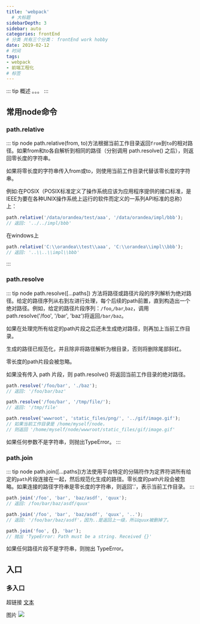 ```yaml
---
title: 'webpack'
  # 大标题
sidebarDepth: 3
sidebar: auto
categories: frontEnd
# 分类 共有三个分类： frontEnd work hobby
date: 2019-02-12
# 时间
tags:
- webpack
- 前端工程化
# 标签
---
```


::: tip 概述
。。。
:::

## 常用node命令
### path.relative
::: tip node
path.relative(from, to)方法根据当前工作目录返回`from`到`to`的相对路径。如果from和to各自解析到相同的路径（分别调用 path.resolve() 之后），则返回零长度的字符串。

如果将零长度的字符串传入from或to，则使用当前工作目录代替该零长度的字符串。

例如:在POSIX（POSIX标准定义了操作系统应该为应用程序提供的接口标准，是IEEE为要在各种UNIX操作系统上运行的软件而定义的一系列API标准的总称）上：
```javascript
path.relative('/data/orandea/test/aaa', '/data/orandea/impl/bbb');
// 返回: '../../impl/bbb'
```
在windows上
```javascript
path.relative('C:\\orandea\\test\\aaa', 'C:\\orandea\\impl\\bbb');
// 返回: '..\\..\\impl\\bbb'
```
:::
### path.resolve
::: tip node
path.resolve([...paths]) 方法将路径或路径片段的序列解析为绝对路径。给定的路径序列从右到左进行处理，每个后续的path前置，直到构造出一个绝对路径。例如，给定的路径片段序列：`/foo`,`/bar`,`baz`，调用path.resolve('/foo', '/bar', 'baz')将返回`/bar/baz`。

如果在处理完所有给定的path片段之后还未生成绝对路径，则再加上当前工作目录。

生成的路径已规范化，并且除非将路径解析为根目录，否则将删除尾部斜杠。

零长度的path片段会被忽略。

如果没有传入 path 片段，则 path.resolve() 将返回当前工作目录的绝对路径。

```javascript
path.resolve('/foo/bar', './baz');
// 返回: '/foo/bar/baz'

path.resolve('/foo/bar', '/tmp/file/');
// 返回: '/tmp/file'

path.resolve('wwwroot', 'static_files/png/', '../gif/image.gif');
// 如果当前工作目录是 /home/myself/node，
// 则返回 '/home/myself/node/wwwroot/static_files/gif/image.gif'
```
如果任何参数不是字符串，则抛出TypeError。
:::
### path.join
::: tip node
path.join([...paths])方法使用平台特定的分隔符作为定界符讲所有给定的`path`片段连接在一起，然后规范化生成的路径。零长度的path片段会被忽略。如果连接的路径字符串是零长度的字符串，则返回'.'，表示当前工作目录。
:::
```javascript
path.join('/foo', 'bar', 'baz/asdf', 'quux');
// 返回: /foo/bar/baz/asdf/quux'

path.join('/foo', 'bar', 'baz/asdf', 'quux', '..');
// 返回: '/foo/bar/baz/asdf'，因为..是返回上一级，所以quux被删掉了。

path.join('foo', {}, 'bar');
// 抛出 'TypeError: Path must be a string. Received {}'
```
如果任何路径片段不是字符串，则抛出 TypeError。
## 入口
### 多入口

超链接 [文本](URL)
<!-- ../../.vuepress/public/line-height.png) -->
图片 ![](url)


